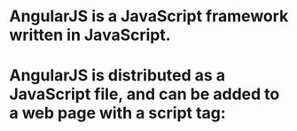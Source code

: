 # AngularJS is a JavaScript framework written in JavaScript.

# AngularJS is distributed as a JavaScript file, and can be added to a web page with a script tag:


<script src="https://ajax.googleapis.com/ajax/libs/angularjs/1.6.9/angular.min.js"></script>